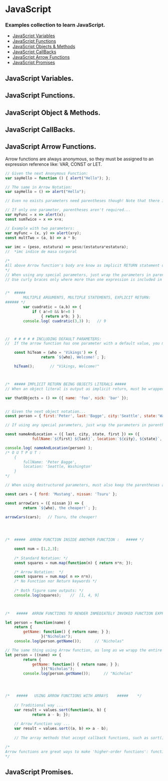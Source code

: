 # JavaScript
### Examples collection to learn JavaScript.  

- [JavaScript Variables](#javascript-variables.)
- [JavaScript Functions](#javascript-functions.)
- [JavaScript Objects & Methods](#javascript-object-&-methods.)
- [JavaScript CallBacks](#javascript-callbacks.)
- [JavaScript Arrow Functions](#javascript-arrow-functions.)
- [JavaScript Promises](#javascript-promises.)



## JavaScript Variables.  

## JavaScript Functions.  

## JavaScript Object & Methods.  

## JavaScript CallBacks.  

## JavaScript Arrow Functions.  

Arrow functions are always anonymous, so they must be assigned to an expression reference like: VAR, CONST or LET.
```JavaScript
// Given the next Anonymous Function:
var sayHello = function () { alert("Hello"); };

// The same in Arrow Notation:
var sayHello = () => alert("Hello");

// Even no exists parameters need parentheses though! Note that there is not FUNCTION keyword. Use curly braces only where more than one expression is included in the main body.

// If only one parameter, parentheses aren't required...
var myFunc = x => alert(x);
const sumTwice = x => x+x;

// Example with two parameters:
var myFunc = (x, y) => alert(x+y);
const multTwo = (a, b) => a * b;
	
var imc = (peso, estatura) => peso/(estatura*estatura);
//  *imc indice de masa corporal

/*
All above Arrow function's body are know as implicit RETURN statement or value; i.e.: when only one expression is evaluated, the return output is IMPLICIT, so we don't need the RETURN keyword nor curly braces.
*/
// When using any special parameters, just wrap the parameters in parentheses.
// Use curly braces only where more than one expression is included in the main body.


/*  #####
		MULTIPLE ARGUMENTS, MULTIPLE STATEMENTS, EXPLICIT RETURN:
###### */
		var cuadratic = (a,b) => {
			if ( a!=0 && b!=0 )
				{ return a*b; } };
		console.log( cuadratic(3,3) );   // 9



//  # # # # # INCLUDING DEFAULT PARAMETERS:
//  If the arrow function has one parameter with a default value, you must keep the parentheses:

	const hiTeam = (who = 'Vikings') => {
				return `${who}, Welcome!`; };

	hiTeam();       // "Vikings, Welcome!"



/*  ##### IMPLICIT RETURN BEING OBJECTS LITERALS ##### 
// When an object literal is output as implicit return, must be wrapped in parentheses. */

var thatObjects = () => ({ name: 'foo', nick: 'bar' });


// Given the next object notation...
const person = { first:'Peter', last:'Bagge', city:'Seattle', state:'Washington', };

// If using any special parameters, just wrap the parameters in parentheses. Also when return a value using parentheses, that can render an *implicit* return with multi-line items while still omitting the *return* statement:

const nameAndLocation = ({ last, city, state, first }) => ({ 
			fullName:`${first} ${last}`, location:`${city}, ${state}`, });

console.log( nameAndLocation(person) );
/* O U T P U T :
	{ 	
		fullName: 'Peter Bagge', 
		location: 'Seattle, Washington'
	}
*/

// When using destructured parameters, must also keep the parentheses around too!...

const cars = { ford: 'Mustang', nissan: 'Tsuru' };

const arrowCars = ({ nissan }) => {
		return `${who}, the cheaper!`; };

arrowCars(cars);   // Tsuru, the cheaper!
	
	


/*  #####  ARROW FUNCTION INSIDE ANOTHER FUNCTION :   ##### */

	const num = [1,2,3];
	
	/* Standard Notation: */
	const squares = num.map(function(n) { return n*n; });

	/* Arrow Notation:  */
	const squares = num.map( n => n*n);
	/* No Function nor Return keywords */
	
	/* Both figure same outputs: */
	console.log(squares);    //  [1, 4, 9]
	


/*   #####  ARROW FUNCTIONS TO RENDER INMEDIATELY INVOKED FUNCTION EXPRESSIONS (IIFEs)  ##### */

let person = function(name) {
	return {
		getName: function() { return name; } };
				}("Nicholas");
	console.log(person.getName());      // "Nicholas"

// The same thing using Arrow function, as long as we wrapp the entire Arrow function in parentheses:
let person = ((name) => {
		return {
			getName: function() { return name; } };
				})("Nicholas");
		console.log(person.getName());      // "Nicholas"




/*   #####   USING ARROW FUNCTIONS WITH ARRAYS    #####    */
	
	// Traditional way ...
	var result = values.sort(function(a, b) {
			return a - b; });
	
	// Arrow Function way ...
	var result = values.sort((a, b) => a - b);
	
	// The array methods that accept callback functions, such as sort(), map(), and reduce(), can all benefit from this simpler syntax!

/* 
Arrow functions are great ways to make 'higher-order functions': functions  that  return  other  functions.
*/
```



## JavaScript Promises.  


